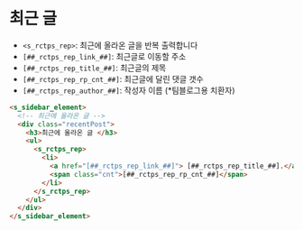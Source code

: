 # 최근 글

- `<s_rctps_rep>`: 최근에 올라온 글을 반복 출력합니다
- `[##_rctps_rep_link_##]`: 최근글로 이동할 주소
- `[##_rctps_rep_title_##]`: 최근글의 제목
- `[##_rctps_rep_rp_cnt_##]`: 최근글에 달린 댓글 갯수
- `[##_rctps_rep_author_##]`: 작성자 이름 (*팀블로그용 치환자)

```html
<s_sidebar_element>
  <!-- 최근에 올라온 글 -->
  <div class="recentPost">
    <h3>최근에 올라온 글 </h3>
    <ul>
      <s_rctps_rep>
        <li>
          <a href="[##_rctps_rep_link_##]"> [##_rctps_rep_title_##].</a>
          <span class="cnt">[##_rctps_rep_rp_cnt_##]</span>
        </li>
      </s_rctps_rep>
    </ul>
  </div>
</s_sidebar_element>
```
